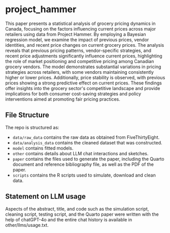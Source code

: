# project_hammer

This paper presents a statistical analysis of grocery pricing dynamics in Canada, focusing on the factors influencing current prices across major retailers using data from Project Hammer. By employing a Bayesian regression model, we examine the impact of previous prices, vendor identities, and recent price changes on current grocery prices. The analysis reveals that previous pricing patterns, vendor-specific strategies, and recent price adjustments significantly influence current prices, highlighting the role of market positioning and competitive pricing among Canadian grocery vendors. The model demonstrates substantial variations in pricing strategies across retailers, with some vendors maintaining consistently higher or lower prices. Additionally, price stability is observed, with previous prices showing a strong predictive effect on current prices. These findings offer insights into the grocery sector's competitive landscape and provide implications for both consumer cost-saving strategies and policy interventions aimed at promoting fair pricing practices.

## File Structure
The repo is structured as:

-   `data/raw_data` contains the raw data as obtained from FiveThirtyEight.
-   `data/analysis_data` contains the cleaned dataset that was constructed.
-   `model` contains fitted models. 
-   `other` contains details about LLM chat interactions and sketches.
-   `paper` contains the files used to generate the paper, including the Quarto document and reference bibliography file, as well as the PDF of the paper. 
-   `scripts` contains the R scripts used to simulate, download and clean data.


## Statement on LLM usage

Aspects of the abstract, title, and code such as the simulation script, cleaning script, testing script, and the Quarto paper were written with the help of chatGPT-4o and the entire chat history is available in other/llms/usage.txt.
